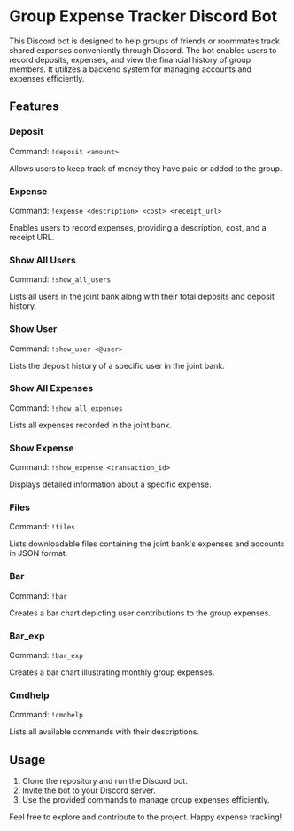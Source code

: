 # Group Expense Tracker Discord Bot

This Discord bot is designed to help groups of friends or roommates track shared expenses conveniently through Discord. The bot enables users to record deposits, expenses, and view the financial history of group members. It utilizes a backend system for managing accounts and expenses efficiently.

## Features

### Deposit
Command: `!deposit <amount>`

Allows users to keep track of money they have paid or added to the group.

### Expense
Command: `!expense <description> <cost> <receipt_url>`

Enables users to record expenses, providing a description, cost, and a receipt URL.

### Show All Users
Command: `!show_all_users`

Lists all users in the joint bank along with their total deposits and deposit history.

### Show User
Command: `!show_user <@user>`

Lists the deposit history of a specific user in the joint bank.

### Show All Expenses
Command: `!show_all_expenses`

Lists all expenses recorded in the joint bank.

### Show Expense
Command: `!show_expense <transaction_id>`

Displays detailed information about a specific expense.

### Files
Command: `!files`

Lists downloadable files containing the joint bank's expenses and accounts in JSON format.

### Bar
Command: `!bar`

Creates a bar chart depicting user contributions to the group expenses.

### Bar_exp
Command: `!bar_exp`

Creates a bar chart illustrating monthly group expenses.

### Cmdhelp
Command: `!cmdhelp`

Lists all available commands with their descriptions.

## Usage

1. Clone the repository and run the Discord bot.
2. Invite the bot to your Discord server.
3. Use the provided commands to manage group expenses efficiently.

Feel free to explore and contribute to the project. Happy expense tracking!
